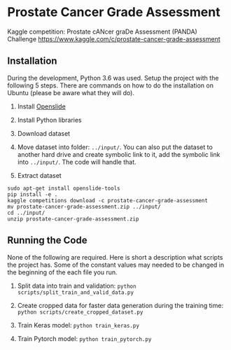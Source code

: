 # Prostate Cancer Grade Assessment

Kaggle competition: Prostate cANcer graDe Assessment (PANDA) Challenge <https://www.kaggle.com/c/prostate-cancer-grade-assessment>

## Installation

During the development, Python 3.6 was used. Setup the project with the following 5 steps. There are commands on how to do the installation on Ubuntu (please be aware what they will do).

1. Install [Openslide](https://openslide.org/download/)

1. Install Python libraries

1. Download dataset

1. Move dataset into folder: `../input/`. You can also put the dataset to another hard drive and create symbolic link to it, add the symbolic link into `../input/`. The code will handle that.

1. Extract dataset

```shell
sudo apt-get install openslide-tools
pip install -e .
kaggle competitions download -c prostate-cancer-grade-assessment
mv prostate-cancer-grade-assessment.zip ../input/
cd ../input/
unzip prostate-cancer-grade-assessment.zip
```

## Running the Code

None of the following are required. Here is short a description what scripts the project has. Some of the constant values may needed to be changed in the beginning of the each file you run.

1. Split data into train and validation: `python scripts/split_train_and_valid_data.py`

1. Create cropped data for faster data generation during the training time: `python scripts/create_cropped_dataset.py`

1. Train Keras model: `python train_keras.py`

1. Train Pytorch model: `python train_pytorch.py`
